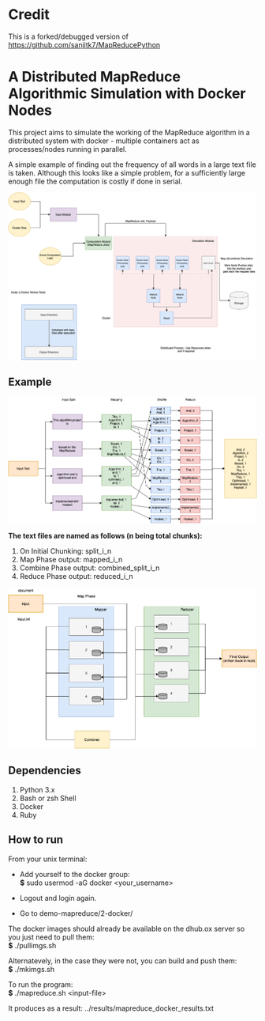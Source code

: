 # Credit 

This is a forked/debugged version of https://github.com/sanjitk7/MapReducePython

# A Distributed MapReduce Algorithmic Simulation with Docker Nodes


This project aims to simulate the working of the MapReduce algorithm in a distributed system with docker - multiple containers act as processes/nodes running in parallel. 

A simple example of finding out the frequency of all words in a large text file is taken. Although this looks like a simple problem, for a sufficiently large enough file the computation is costly if done in serial.

![](assets/updated_arch.png)

## Example

![example](assets/arch-flow.png)

**The text files are named as follows (n being total chunks):**
1. On Initial Chunking: split_i_n
2. Map Phase output: mapped_i_n
3. Combine Phase output: combined_split_i_n
4. Reduce Phase output: reduced_i_n

![](assets/fi.png)

## Dependencies
1. Python 3.x
2. Bash or zsh Shell
3. Docker
4. Ruby

## How to run

From your unix terminal:

* Add yourself to the docker group:  
**$** sudo usermod -aG docker <your_username>

* Logout and login again.

* Go to demo-mapreduce/2-docker/

The docker images should already be available on the dhub.ox server so you just need to pull them:  
**$** ./pullimgs.sh

Alternatevely, in the case they were not, you can build and push them:  
**$** ./mkimgs.sh

To run the program:  
**$** ./mapreduce.sh \<input-file\>

It produces as a result: ../results/mapreduce_docker_results.txt
